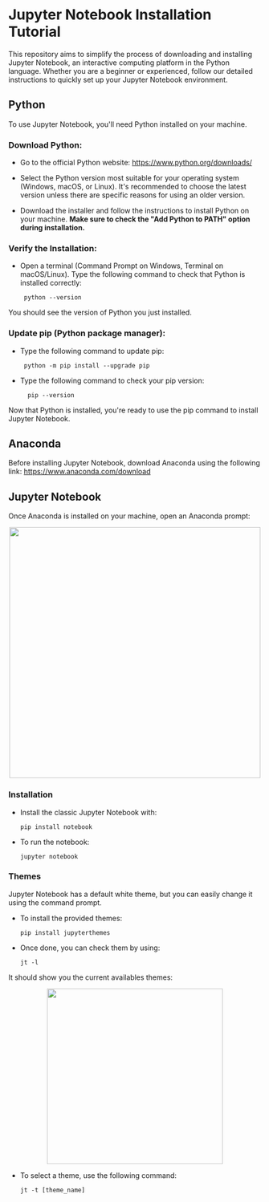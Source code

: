 # Jupyter Notebook Installation Tutorial

This repository aims to simplify the process of downloading and installing Jupyter Notebook, an interactive computing platform in the Python language. Whether you are a beginner or experienced, follow our detailed instructions to quickly set up your Jupyter Notebook environment.

## Python
To use Jupyter Notebook, you'll need Python installed on your machine.

### Download Python:
-  Go to the official Python website: https://www.python.org/downloads/

-  Select the Python version most suitable for your operating system (Windows, macOS, or Linux). It's recommended to choose the latest version unless there are specific reasons for using an older version.

-  Download the installer and follow the instructions to install Python on your machine. **Make sure to check the "Add Python to PATH" option during installation.**

### Verify the Installation:

-  Open a terminal (Command Prompt on Windows, Terminal on macOS/Linux). Type the following command to check that Python is installed correctly:

        python --version
   
You should see the version of Python you just installed.

### Update pip (Python package manager):

-  Type the following command to update pip:

        python -m pip install --upgrade pip

- Type the following command to check your pip version:

        pip --version
  
Now that Python is installed, you're ready to use the pip command to install Jupyter Notebook.

## Anaconda
Before installing Jupyter Notebook, download Anaconda using the following link: 
https://www.anaconda.com/download

## Jupyter Notebook
Once Anaconda is installed on your machine, open an Anaconda prompt:
<p align="center">
<img src="https://github.com/Nestallum/Jupyter_Notebook_Installation/assets/152424908/badea8da-2521-4729-905f-9e83b84b8dcb" width=500>
</p>

### Installation
- Install the classic Jupyter Notebook with:

      pip install notebook

- To run the notebook:

      jupyter notebook

### Themes
Jupyter Notebook has a default white theme, but you can easily change it using the command prompt.

- To install the provided themes:

      pip install jupyterthemes

- Once done, you can check them by using:

      jt -l
  
It should show you the current availables themes:
<p align="center">
<img src="https://github.com/Nestallum/Jupyter_Notebook_Installation/assets/152424908/b23dbc60-38b2-44ea-bf1d-ad8c18fdee67" width=350>
</p>

- To select a theme, use the following command:

      jt -t [theme_name]
